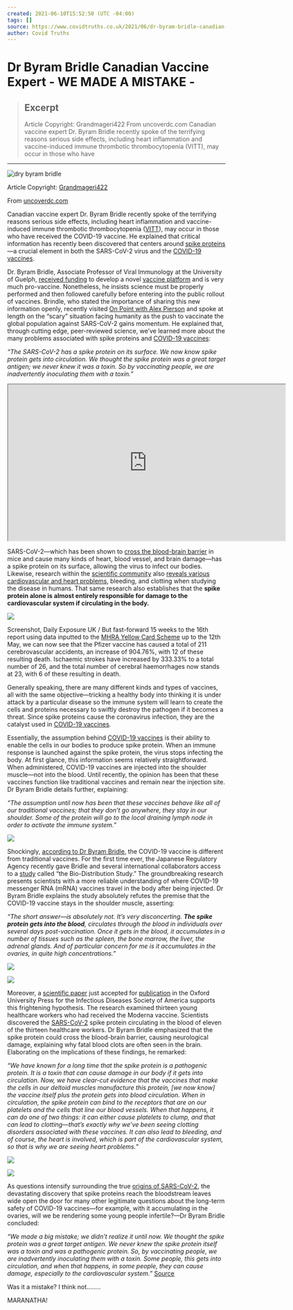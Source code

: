 ```yaml
---
created: 2021-06-10T15:52:50 (UTC -04:00)
tags: []
source: https://www.covidtruths.co.uk/2021/06/dr-byram-bridle-canadian-vaccine-expert-we-made-a-mistake/
author: Covid Truths
---
```


# Dr Byram Bridle Canadian Vaccine Expert - WE MADE A MISTAKE -

> ## Excerpt
> Article Copyright: Grandmageri422 From uncoverdc.com Canadian vaccine expert Dr. Byram Bridle recently spoke of the terrifying reasons serious side effects, including heart inflammation and vaccine-induced immune thrombotic thrombocytopenia (VITT), may occur in those who have

---
![dry byram bridle](https://www.covidtruths.co.uk/wp-content/uploads/2021/06/Screenshot_2021-06-04-WE-MADE-A-BIG-MISTAKE.png "Dr Byram Bridle Canadian Vaccine Expert – WE MADE A MISTAKE")

Article Copyright: [Grandmageri422](https://grandmageri422.me/2021/06/03/we-made-a-big-mistake/)

From [uncoverdc.com](https://uncoverdc.com/2021/05/31/vaccine-expert-warns-we-made-a-big-mistake/)

Canadian vaccine expert Dr. Byram Bridle recently spoke of the terrifying reasons serious side effects, including heart inflammation and vaccine-induced immune thrombotic thrombocytopenia ([VITT](https://www.uptodate.com/contents/covid-19-vaccine-induced-immune-thrombotic-thrombocytopenia-vitt)), may occur in those who have received the COVID-19 vaccine. He explained that critical information has recently been discovered that centers around [spike proteins](https://articles.mercola.com/sites/articles/archive/2021/05/28/how-covid-vaccines-can-cause-blood-clots.aspx)—a crucial element in both the SARS-CoV-2 virus and the [COVID-19 vaccines](https://uncoverdc.com/2021/04/20/covid-19-and-vaccines-what-do-we-really-know/).

Dr. Byram Bridle, Associate Professor of Viral Immunology at the University of Guelph, [received funding](https://ovc.uoguelph.ca/news/fast-covid-19-vaccine-timelines-are-unrealistic-and-put-integrity-scientists-risk) to develop a novel [vaccine platform](https://www.mdpi.com/2076-393X/9/3/274/htm) and is very much pro-vaccine. Nonetheless, he insists science must be properly performed and then followed carefully before entering into the public rollout of vaccines. Brindle, who stated the importance of sharing this new information openly, recently visited [On Point with Alex Pierson](https://omny.fm/shows/on-point-with-alex-pierson/new-peer-reviewed-study-on-covid-19-vaccines-sugge?in_playlist=on-point-with-alex-pierson!podcast) and spoke at length on the “scary” situation facing humanity as the push to vaccinate the global population against SARS-CoV-2 gains momentum. He explained that, through cutting edge, peer-reviewed science, we’ve learned more about the many problems associated with spike proteins and [COVID-19 vaccines](https://www.fda.gov/media/142749/download):

_“The SARS-CoV-2 has a spike protein on its surface. We now know spike protein gets into circulation. We thought the spike protein was a great target antigen; we never knew it was a toxin. So by vaccinating people, we are inadvertently inoculating them with a toxin.”_

<iframe loading="lazy" src="https://www.youtube.com/embed/VrNQ8hkxHw8?version=3&amp;rel=1&amp;showsearch=0&amp;showinfo=1&amp;iv_load_policy=1&amp;fs=1&amp;hl=en-US&amp;autohide=2&amp;wmode=transparent" sandbox="allow-scripts allow-same-origin allow-popups allow-presentation" allowfullscreen="allowfullscreen" data-mce-fragment="1" width="640" height="360"></iframe>

SARS-CoV-2—which has been shown to [cross the blood-brain barrier](https://www.nature.com/articles/s41593-020-00771-8) in mice and cause many kinds of heart, blood vessel, and brain damage—has a spike protein on its surface, allowing the virus to infect our bodies. Likewise, research within the [scientific community](https://doctors4covidethics.org/) also [reveals various cardiovascular and heart problems](https://dailyexpose.co.uk/2021/05/20/frightening-16th-update-on-adverse-reactions-to-covid-vaccines-released-by-uk-gov-mhra/), bleeding, and clotting when studying the disease in humans. That same research also establishes that the **spike protein alone is almost entirely responsible for damage to the cardiovascular system if circulating in the body.** 

![](https://i1.wp.com/uncoverdc.com/wp-content/uploads/2021/05/cns-image-.jpg?resize=696%2C406&ssl=1)

Screenshot, Daily Exposure UK / But fast-forward 15 weeks to the 16th report using data inputted to the [MHRA Yellow Card Scheme](https://www.covidtruths.co.uk/2021/04/covid-19-vaccine-adverse-reactions/) up to the 12th May, we can now see that the Pfizer vaccine has caused a total of 211 cerebrovascular accidents, an increase of 904.76%, with 12 of these resulting death. Ischaemic strokes have increased by 333.33% to a total number of 26, and the total number of cerebral haemorrhages now stands at 23, with 6 of these resulting in death.

Generally speaking, there are many different kinds and types of vaccines, all with the same objective—tricking a healthy body into thinking it is under attack by a particular disease so the immune system will learn to create the cells and proteins necessary to swiftly destroy the pathogen if it becomes a threat. Since spike proteins cause the coronavirus infection, they are the catalyst used in [COVID-19 vaccines](https://www.nature.com/articles/d41586-020-01092-3?utm_source=Nature+Briefing&utm_campaign=0f2156291a-briefing-dy-20200520&utm_medium=email&utm_term=0_c9dfd39373-0f2156291a-44364633).

Essentially, the assumption behind [COVID-19 vaccines](https://uncoverdc.com/2021/03/17/covid-19-is-anyone-telling-the-truth/) is their ability to enable the cells in our bodies to produce spike protein. When an immune response is launched against the spike protein, the virus stops infecting the body. At first glance, this information seems relatively straightforward. When administered, COVID-19 vaccines are injected into the shoulder muscle—not into the blood. Until recently, the opinion has been that these vaccines function like traditional vaccines and remain near the injection site. Dr Byram Bridle details further, explaining:

_“The assumption until now has been that these vaccines behave like all of our traditional vaccines; that they don’t go anywhere, they stay in our shoulder. Some of the protein will go to the local draining lymph node in order to activate the immune system.”_

![](https://i1.wp.com/grandmageri422.me/wp-content/uploads/2021/06/Screen-Shot-2021-06-03-at-7.45.32-PM.png?fit=640%2C419&ssl=1)

Shockingly, [according to Dr Byram Bridle](https://files.catbox.moe/k2miut.pdf), the COVID-19 vaccine is different from traditional vaccines. For the first time ever, the Japanese Regulatory Agency recently gave Bridle and several international collaborators access to a [study](https://www.pmda.go.jp/drugs/2021/P20210212001/672212000_30300AMX00231_I100_1.pdf) called “the Bio-Distribution Study.” The groundbreaking research presents scientists with a more reliable understanding of where COVID-19 messenger RNA (mRNA) vaccines travel in the body after being injected. Dr Byram Bridle explains the study absolutely refutes the premise that the COVID-19 vaccine stays in the shoulder muscle, asserting:

_“The short answer—is absolutely not. It’s very disconcerting. **The spike protein gets into the blood**, circulates through the blood in individuals over several days post-vaccination. Once it gets in the blood, it accumulates in a number of tissues such as the spleen, the bone marrow, the liver, the adrenal glands. And of particular concern for me is it accumulates in the ovaries, in quite high concentrations.”_

![](https://i0.wp.com/grandmageri422.me/wp-content/uploads/2021/06/Screen-Shot-2021-06-03-at-7.47.56-PM.png?fit=640%2C376&ssl=1)

![](https://i1.wp.com/grandmageri422.me/wp-content/uploads/2021/06/Screen-Shot-2021-06-03-at-7.48.56-PM.png?fit=640%2C436&ssl=1)

Moreover, a [scientific paper](https://uncoverdc.com/wp-content/uploads/2021/05/Bridle.pdf.pagespeed.ce.aKOeaMY9Wh.pdf) just accepted for [publication](https://academic.oup.com/cid/advance-article/doi/10.1093/cid/ciab465/6279075) in the Oxford University Press for the Infectious Diseases Society of America supports this frightening hypothesis. The research examined thirteen young healthcare workers who had received the Moderna vaccine. Scientists discovered the [SARS-CoV-2](https://uncoverdc.com/2021/05/31/covid-19-pcr-test-knowledge-suppressed/) spike protein circulating in the blood of eleven of the thirteen healthcare workers. Dr Byram Bridle emphasized that the spike protein could cross the blood-brain barrier, causing neurological damage, explaining why fatal blood clots are often seen in the brain. Elaborating on the implications of these findings, he remarked:

_“We have known for a long time that the spike protein is a pathogenic protein. It is a toxin that can cause damage in our body if it gets into circulation. Now, we have clear-cut evidence that the vaccines that make the cells in our deltoid muscles manufacture this protein, \[we now know\] the vaccine itself plus the protein gets into blood circulation. When in circulation, the spike protein can bind to the receptors that are on our platelets and the cells that line our blood vessels. When that happens, it can do one of two things: it can either cause platelets to clump, and that can lead to clotting—that’s exactly why we’ve been seeing clotting disorders associated with these vaccines. It can also lead to bleeding, and of course, the heart is involved, which is part of the cardiovascular system, so that is why we are seeing heart problems.”_

![](https://i1.wp.com/grandmageri422.me/wp-content/uploads/2021/06/Screen-Shot-2021-06-03-at-7.53.42-PM.png?fit=640%2C264&ssl=1)

![](https://i1.wp.com/grandmageri422.me/wp-content/uploads/2021/06/Screen-Shot-2021-06-03-at-7.55.22-PM.png?fit=640%2C257&ssl=1)

As questions intensify surrounding the true [origins of SARS-CoV-2](https://uncoverdc.com/2021/05/28/tracy-beanz-on-the-pro-america-report-with-ed-martin-discussing-origins-of-covid-19/), the devastating discovery that spike proteins reach the bloodstream leaves wide open the door for many other legitimate questions about the long-term safety of COVID-19 vaccines—for example, with it accumulating in the ovaries, will we be rendering some young people infertile?—Dr Byram Bridle concluded:

_“We made a big mistake; we didn’t realize it until now. We thought the spike protein was a great target antigen. We never knew the spike protein itself was a toxin and was a pathogenic protein. So, by vaccinating people, we are inadvertently inoculating them with a toxin. Some people, this gets into circulation, and when that happens, in some people, they can cause damage, especially to the cardiovascular system.”_ [Source](https://uncoverdc.com/2021/05/31/vaccine-expert-warns-we-made-a-big-mistake/)

Was it a mistake? I think not……..

MARANATHA!
